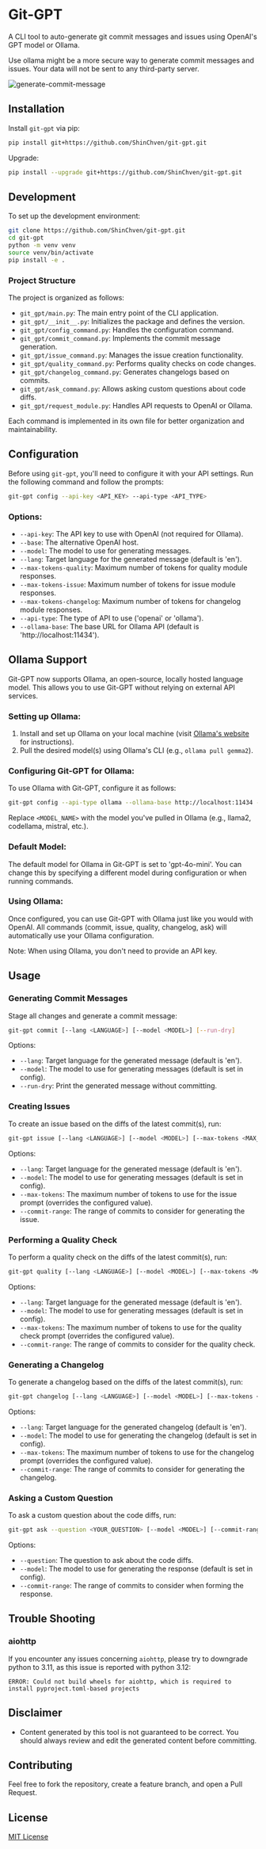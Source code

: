 # Git-GPT

A CLI tool to auto-generate git commit messages and issues using OpenAI's GPT model or Ollama.

Use ollama might be a more secure way to generate commit messages and issues. Your data will not be sent to any third-party server.

![generate-commit-message](/assets/generate-commit-message.webp)

## Installation

Install `git-gpt` via pip:

```bash
pip install git+https://github.com/ShinChven/git-gpt.git
```

Upgrade:

```bash
pip install --upgrade git+https://github.com/ShinChven/git-gpt.git
```

## Development

To set up the development environment:

```bash
git clone https://github.com/ShinChven/git-gpt.git
cd git-gpt
python -m venv venv
source venv/bin/activate
pip install -e .
```

### Project Structure

The project is organized as follows:

- `git_gpt/main.py`: The main entry point of the CLI application.
- `git_gpt/__init__.py`: Initializes the package and defines the version.
- `git_gpt/config_command.py`: Handles the configuration command.
- `git_gpt/commit_command.py`: Implements the commit message generation.
- `git_gpt/issue_command.py`: Manages the issue creation functionality.
- `git_gpt/quality_command.py`: Performs quality checks on code changes.
- `git_gpt/changelog_command.py`: Generates changelogs based on commits.
- `git_gpt/ask_command.py`: Allows asking custom questions about code diffs.
- `git_gpt/request_module.py`: Handles API requests to OpenAI or Ollama.

Each command is implemented in its own file for better organization and maintainability.

## Configuration

Before using `git-gpt`, you'll need to configure it with your API settings. Run the following command and follow the prompts:

```bash
git-gpt config --api-key <API_KEY> --api-type <API_TYPE>
```

### Options:
- `--api-key`: The API key to use with OpenAI (not required for Ollama).
- `--base`: The alternative OpenAI host.
- `--model`: The model to use for generating messages.
- `--lang`: Target language for the generated message (default is 'en').
- `--max-tokens-quality`: Maximum number of tokens for quality module responses.
- `--max-tokens-issue`: Maximum number of tokens for issue module responses.
- `--max-tokens-changelog`: Maximum number of tokens for changelog module responses.
- `--api-type`: The type of API to use ('openai' or 'ollama').
- `--ollama-base`: The base URL for Ollama API (default is 'http://localhost:11434').

## Ollama Support

Git-GPT now supports Ollama, an open-source, locally hosted language model. This allows you to use Git-GPT without relying on external API services.

### Setting up Ollama:

1. Install and set up Ollama on your local machine (visit [Ollama's website](https://ollama.ai/) for instructions).
2. Pull the desired model(s) using Ollama's CLI (e.g., `ollama pull gemma2`).

### Configuring Git-GPT for Ollama:

To use Ollama with Git-GPT, configure it as follows:

```bash
git-gpt config --api-type ollama --ollama-base http://localhost:11434 --model <MODEL_NAME>
```

Replace `<MODEL_NAME>` with the model you've pulled in Ollama (e.g., llama2, codellama, mistral, etc.).

### Default Model:

The default model for Ollama in Git-GPT is set to 'gpt-4o-mini'. You can change this by specifying a different model during configuration or when running commands.

### Using Ollama:

Once configured, you can use Git-GPT with Ollama just like you would with OpenAI. All commands (commit, issue, quality, changelog, ask) will automatically use your Ollama configuration.

Note: When using Ollama, you don't need to provide an API key.

## Usage

### Generating Commit Messages

Stage all changes and generate a commit message:

```bash
git-gpt commit [--lang <LANGUAGE>] [--model <MODEL>] [--run-dry]
```

Options:

- `--lang`: Target language for the generated message (default is 'en').
- `--model`: The model to use for generating messages (default is set in config).
- `--run-dry`: Print the generated message without committing.

### Creating Issues

To create an issue based on the diffs of the latest commit(s), run:

```bash
git-gpt issue [--lang <LANGUAGE>] [--model <MODEL>] [--max-tokens <MAX_TOKENS>] [--commit-range <COMMIT_RANGE>]
```

Options:

- `--lang`: Target language for the generated message (default is 'en').
- `--model`: The model to use for generating messages (default is set in config).
- `--max-tokens`: The maximum number of tokens to use for the issue prompt (overrides the configured value).
- `--commit-range`: The range of commits to consider for generating the issue.

### Performing a Quality Check

To perform a quality check on the diffs of the latest commit(s), run:

```bash
git-gpt quality [--lang <LANGUAGE>] [--model <MODEL>] [--max-tokens <MAX_TOKENS>] [--commit-range <COMMIT_RANGE>]
```

Options:

- `--lang`: Target language for the generated message (default is 'en').
- `--model`: The model to use for generating messages (default is set in config).
- `--max-tokens`: The maximum number of tokens to use for the quality check prompt (overrides the configured value).
- `--commit-range`: The range of commits to consider for the quality check.

### Generating a Changelog

To generate a changelog based on the diffs of the latest commit(s), run:

```bash
git-gpt changelog [--lang <LANGUAGE>] [--model <MODEL>] [--max-tokens <MAX_TOKENS>] [--commit-range <COMMIT_RANGE>]
```

Options:

- `--lang`: Target language for the generated changelog (default is 'en').
- `--model`: The model to use for generating the changelog (default is set in config).
- `--max-tokens`: The maximum number of tokens to use for the changelog prompt (overrides the configured value).
- `--commit-range`: The range of commits to consider for generating the changelog.

### Asking a Custom Question

To ask a custom question about the code diffs, run:

```bash
git-gpt ask --question <YOUR_QUESTION> [--model <MODEL>] [--commit-range <COMMIT_RANGE>]
```

Options:

- `--question`: The question to ask about the code diffs.
- `--model`: The model to use for generating the response (default is set in config).
- `--commit-range`: The range of commits to consider when forming the response.

## Trouble Shooting

### aiohttp

If you encounter any issues concerning `aiohttp`, please try to downgrade python to 3.11, as this issue is reported with python 3.12:

```log
ERROR: Could not build wheels for aiohttp, which is required to install pyproject.toml-based projects
```

## Disclaimer

- Content generated by this tool is not guaranteed to be correct. You should always review and edit the generated content before committing.

## Contributing

Feel free to fork the repository, create a feature branch, and open a Pull Request.

## License

[MIT License](LICENSE)
